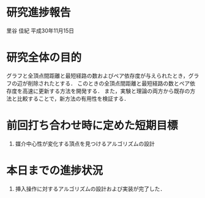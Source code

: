 研究進捗報告
================
里谷 佳紀
平成30年11月15日







# 研究全体の目的

グラフと全頂点間距離と最短経路の数およびペア依存度が与えられたとき，グラフの辺が削除されたとする．
このときの全頂点間距離と最短経路の数とペア依存度を高速に更新する方法を開発する．
また，実験と理論の両方から既存の方法と比較することで，新方法の有用性を検証する．

# 前回打ち合わせ時に定めた短期目標

1.  媒介中心性が変化する頂点を見つけるアルゴリズムの設計

# 本日までの進捗状況

1.  挿入操作に対するアルゴリズムの設計および実装が完了した．

